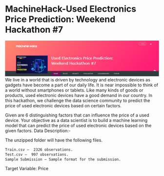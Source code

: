 # MachineHack-Used Electronics Price Prediction: Weekend Hackathon #7
![](pic.png)
We live in a world that is driven by technology and electronic devices as gadgets have become a part of our daily life. It is near impossible to think of a world without smartphones or tablets. Like many kinds of goods or products, used electronic devices have a good demand in our country. In this hackathon, we challenge the data science community to predict the price of used electronic devices based on certain factors.

Given are 6 distinguishing factors that can influence the price of a used device. Your objective as a data scientist is to build a machine learning model that can predict the price of used electronic devices based on the given factors.
Data Description:-

The unzipped folder will have the following files.

    Train.csv –  2326 observations.
    Test.csv –  997 observations.
    Sample Submission – Sample format for the submission.

Target Variable: Price
